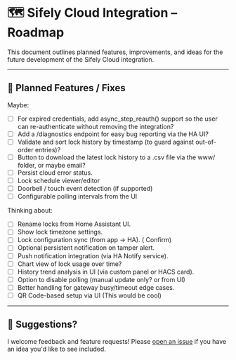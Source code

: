 # 🗺️ Sifely Cloud Integration – Roadmap

This document outlines planned features, improvements, and ideas for the future development of the Sifely Cloud integration.

---

## 🧭 Planned Features / Fixes

Maybe:
- [ ] For expired credentials, add async_step_reauth() support so the user can re-authenticate without removing the integration?
- [ ] Add a /diagnostics endpoint for easy bug reporting via the HA UI?
- [ ] Validate and sort lock history by timestamp (to guard against out-of-order entries)?
- [ ] Button to download the latest lock history to a .csv file via the www/ folder, or maybe email?
- [ ] Persist cloud error status.
- [ ] Lock schedule viewer/editor
- [ ] Doorbell / touch event detection (if supported)
- [ ] Configurable polling intervals from the UI

Thinking about:
- [ ] Rename locks from Home Assistant UI.
- [ ] Show lock timezone settings.
- [ ] Lock configuration sync (from app → HA). ( Confirm)
- [ ] Optional persistent notification on tamper alert.
- [ ] Push notification integration (via HA Notify service).
- [ ] Chart view of lock usage over time?
- [ ] History trend analysis in UI (via custom panel or HACS card).
- [ ] Option to disable polling (manual update only? or from UI)
- [ ] Better handling for gateway busy/timeout edge cases.
- [ ] QR Code-based setup via UI (This would be cool)

---

## 💬 Suggestions?

I welcome feedback and feature requests!
Please [open an issue](https://github.com/kenster1965/sifely_cloud/issues/new/choose) if you have an idea you'd like to see included.
